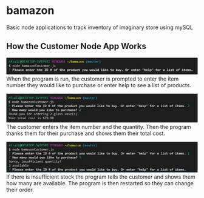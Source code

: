 # bamazon
Basic node applications to track inventory of imaginary store using mySQL

## How the Customer Node App Works
![Customer step 1](screenshots/01-customer.JPG "When the program is run, the customer is prompted to enter the item number they would like to purchase or enter help to see a list of products.")
When the program is run, the customer is prompted to enter the item number they would like to purchase or enter help to see a list of products.

![Customer step 1](screenshots/02-customer.JPG "The customer enters the item number and the quantity. Then the program thanks them for their purchase and shows them their total cost.")
The customer enters the item number and the quantity. Then the program thanks them for their purchase and shows them their total cost.

![Customer step 1](screenshots/03-customer.JPG "If there is insufficient stock the program tells the customer and shows them how many are available. The program is then restarted so they can change their order.")
If there is insufficient stock the program tells the customer and shows them how many are available. The program is then restarted so they can change their order.
